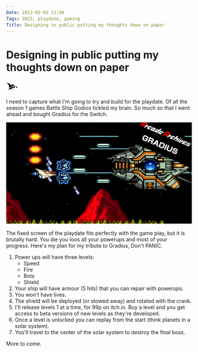 ```yaml
---
Date: 2023-02-02 11:40
Tags: 2023, playdate, gaming
Title: Designing in public putting my thoughts down on paper
---
```


# Designing in public putting my thoughts down on paper

![A little ship](https://raw.githubusercontent.com/PhilStollery/playdate-vscode-tooling/main/source/images/ship.png)

I need to capture what I'm going to try and build for the playdate. Of all the season 1 games Battle Ship Godios tickled my brain. So much so that I went ahead and bought Gradius for the Switch. 

[![gradius](https://raw.githubusercontent.com/PhilStollery/phils.weblog.lol/master/images/gradius.png)](https://www.nintendo.com/store/products/arcade-archives-gradius-switch/)

The fixed screen of the playdate fits perfectly with the game play, but it is brutally hard. You die you loos all your powerups and most of your progress. Here's my plan for my tribute to Gradius, Don't PANIC.

1. Power ups will have three levels: 
    - Speed
    - Fire
    - Bots
    - Shield
1. Your ship will have armour (5 hits) that you can repair with powerups.
1. You won't have lives.
1. The shield will be deployed (or stowed away) and rotated with the crank.
1. I'll release levels 1 at a time, for 99p on itch.io. Buy a level and you get access to beta versions of new levels as they're developed.
1. Once a level is unlocked you can replay from the start (think planets in a solar system). 
1. You'll travel to the center of the solar system to destroy the final boss.

More to come.
